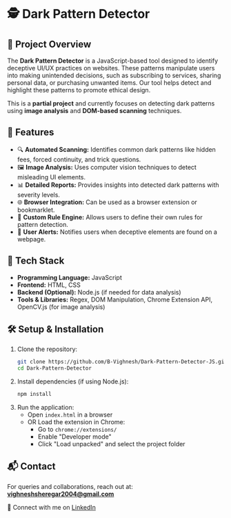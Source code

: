 # 🕵️ Dark Pattern Detector

## 📌 Project Overview
The **Dark Pattern Detector** is a JavaScript-based tool designed to identify deceptive UI/UX practices on websites. These patterns manipulate users into making unintended decisions, such as subscribing to services, sharing personal data, or purchasing unwanted items. Our tool helps detect and highlight these patterns to promote ethical design.

This is a **partial project** and currently focuses on detecting dark patterns using **image analysis** and **DOM-based scanning** techniques.

## 🚀 Features
- 🔍 **Automated Scanning:** Identifies common dark patterns like hidden fees, forced continuity, and trick questions.
- 🖼️ **Image Analysis:** Uses computer vision techniques to detect misleading UI elements.
- 📊 **Detailed Reports:** Provides insights into detected dark patterns with severity levels.
- 🌐 **Browser Integration:** Can be used as a browser extension or bookmarklet.
- 📜 **Custom Rule Engine:** Allows users to define their own rules for pattern detection.
- 📢 **User Alerts:** Notifies users when deceptive elements are found on a webpage.

## 🔧 Tech Stack
- **Programming Language:** JavaScript
- **Frontend:** HTML, CSS
- **Backend (Optional):** Node.js (if needed for data analysis)
- **Tools & Libraries:** Regex, DOM Manipulation, Chrome Extension API, OpenCV.js (for image analysis)

## 🛠️ Setup & Installation
1. Clone the repository:
   ```sh
   git clone https://github.com/B-Vighnesh/Dark-Pattern-Detector-JS.git
   cd Dark-Pattern-Detector
   ```
2. Install dependencies (if using Node.js):
   ```sh
   npm install
   ```
3. Run the application:
   - Open `index.html` in a browser
   - OR Load the extension in Chrome:
     - Go to `chrome://extensions/`
     - Enable "Developer mode"
     - Click "Load unpacked" and select the project folder

## 📬 Contact
For queries and collaborations, reach out at: **vighneshsheregar2004@gmail.com**

📌 Connect with me on [LinkedIn](https://www.linkedin.com/in/b-vighnesh-kumar/)
